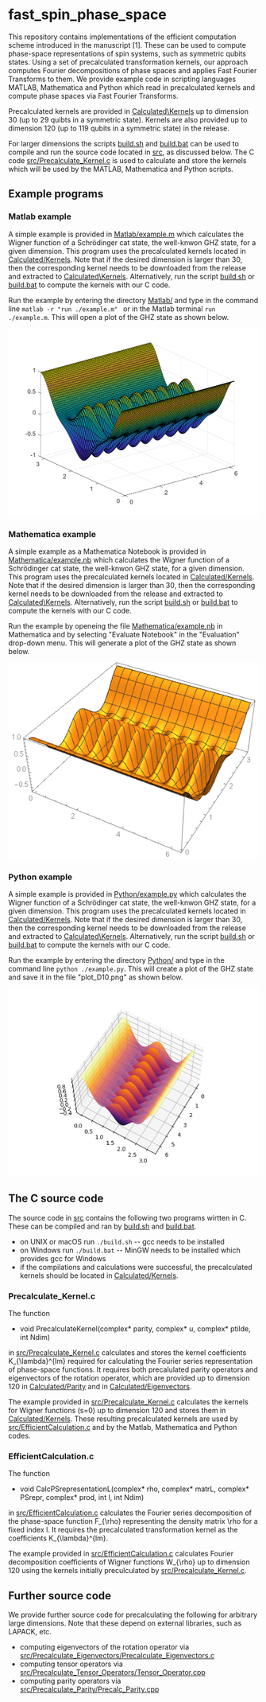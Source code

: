 # fast_spin_phase_space

This repository contains implementations of the efficient computation scheme introduced in
the manuscript [1]. These can be used to compute phase-space representations of spin systems,
such as symmetric qubits states. Using a set of precalculated transformation kernels,
our approach computes Fourier decompositions of phase spaces and applies Fast Fourier Transforms
to them. We provide example code in scripting languages MATLAB, Mathematica and Python which read
in precalculated kernels and compute phase spaces via Fast Fourier Transforms.

Precalculated kernels are provided in
[Calculated\Kernels](Calculated\Kernels) up to dimension 30 (up to 29 quibts in a symmetric state).
Kernels are also provided up to dimension 120 (up to 119 qubits in a symmetric state) in the release.

For larger dimensions the scripts [build.sh](build.sh) and [build.bat](build.bat)
can be used to compile and run the source code located in [src](src), as discussed below.
The C code [src/Precalculate\_Kernel.c](src/Precalculate_Kernel.c) is used to calculate and store
the kernels which will be used by the MATLAB, Mathematica and Python scripts.


## Example programs


### Matlab example

A simple example is provided in [Matlab/example.m](Matlab/example.m) which calculates the Wigner function
of a Schrödinger cat state, the well-knwon GHZ state, for a given dimension. This program uses the
precalculated kernels located in [Calculated/Kernels](Calculated/Kernels). Note that if the desired
dimension is larger than 30, then the corresponding kernel needs to be downloaded from the release and
extracted to [Calculated\Kernels](Calculated\Kernels). Alternatively, run the script [build.sh](build.sh)
or [build.bat](build.bat) to compute the kernels with our C code. 

Run the example by entering the directory [Matlab/](Matlab/) and
type in the command line ```matlab -r "run ./example.m" ``` or in the Matlab
terminal ```run ./example.m```. This will open a plot of the GHZ state as shown
below.

![GHZ state computed in Matlab](/Matlab/example_plot_D10.png)



### Mathematica example

A simple example as a Mathematica Notebook is provided in [Mathematica/example.nb](Mathematica/example.nb)
which calculates the Wigner function of a Schrödinger cat state, the well-knwon GHZ state, for a given dimension.
This program uses the precalculated kernels located in [Calculated/Kernels](Calculated/Kernels). Note that if the desired
dimension is larger than 30, then the corresponding kernel needs to be downloaded from the release and
extracted to [Calculated\Kernels](Calculated\Kernels). Alternatively, run the script [build.sh](build.sh)
or [build.bat](build.bat) to compute the kernels with our C code. 

Run the example by openeing the file [Mathematica/example.nb](Mathematica/example.nb)
in Mathematica and by selecting "Evaluate Notebook" in the "Evaluation" drop-down menu.
This will generate a plot of the GHZ state as shown below.

![GHZ state computed in Mathematica](/Mathematica/example_plot_D10.png)



### Python example

A simple example is provided in [Python/example.py](Python/example.py) which calculates the Wigner function
of a Schrödinger cat state, the well-knwon GHZ state, for a given dimension. This program uses the
precalculated kernels located in [Calculated/Kernels](Calculated/Kernels). Note that if the desired
dimension is larger than 30, then the corresponding kernel needs to be downloaded from the release and
extracted to [Calculated\Kernels](Calculated\Kernels). Alternatively, run the script [build.sh](build.sh)
or [build.bat](build.bat) to compute the kernels with our C code. 

Run the example by entering the directory [Python/](Python/) and
type in the command line ```python ./example.py```.
This will create a plot of the GHZ state and save it in the file
"plot_D10.png" as shown below.


![GHZ state computed in Python](/Python/example_plot_D10.png)


## The C source code

The source code in [src](src) contains the following two programs wirtten in C.
These can be compiled and ran by [build.sh](build.sh) and [build.bat](build.bat).
- on UNIX or macOS run  ```./build.sh``` -- gcc needs to be installed
- on Windows run ```./build.bat``` -- MinGW needs to be installed which provides gcc
for Windows
- if the compilations and calculations were successful, the precalculated kernels
should be located in [Calculated/Kernels]().



### Precalculate\_Kernel.c

The function

- void PrecalculateKernel(complex\* parity, complex\* u, complex\* ptilde, int Ndim)

in [src/Precalculate_Kernel.c](src/Precalculate_Kernel.c) calculates and stores the
kernel coefficients K\_{\lambda}^{lm} required for calculating the Fourier series
representation of phase-space functions. It requires both precalulated parity operators 
and eigenvectors of the rotation operator,
which are provided up to dimension 120 in [Calculated/Parity](Calculated/Parity) and in
[Calculated/Eigenvectors](Calculated/Eigenvectors).

The example provided in [src/Precalculate_Kernel.c](src/Precalculate_Kernel.c) calculates the
kernels for Wigner functions (s=0) up to dimension 120 and stores them in [Calculated/Kernels](Calculated/Kernels).
These resulting precalculated kernels are used by
[src/EfficientCalculation.c](src/EfficientCalculation.c) and by the Matlab, Mathematica and Python codes.
 
 
### EfficientCalculation.c

The function

- void CalcPSrepresentationL(complex\* rho, complex\* matrL, complex\* PSrepr, complex\* prod, int l, int Ndim)

in [src/EfficientCalculation.c](src/EfficientCalculation.c)
calculates the Fourier series decomposition of the phase-space function F\_{\rho}
representing the density matrix \rho for a fixed index l. It requires the precalculated transformation kernel
as the coefficients K\_{\lambda}^{lm}.

The example provided in [src/EfficientCalculation.c](src/EfficientCalculation.c)
calculates Fourier decomposition
coefficients of Wigner functions W\_{\rho} up to dimension 120 using the kernels
initially preculculated by [src/Precalculate_Kernel.c](src/Precalculate_Kernel.c).


## Further source code

We provide further source code for precalculating the following
for arbitrary large dimensions. Note that these depend on external
libraries, such as LAPACK, etc.

- computing eigenvectors of the rotation operator via [src/Precalculate_Eigenvectors/Precalculate_Eigenvectors.c](src/Precalculate_Eigenvectors/Precalculate_Eigenvectors.c)
- computing tensor operators via [src/Precalculate_Tensor_Operators/Tensor_Operator.cpp](src/Precalculate_Tensor_Operators/Tensor_Operator.cpp)
- computing parity operators via [src/Precalculate_Parity/Precalc_Parity.cpp](src/Precalculate_Parity/Precalc_Parity.cpp)




